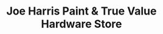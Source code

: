 ---
title: "Joe Harris Paint & True Value Hardware Store"
url: /chicago/joe-harris-paint-und-true-value-hardware-store/
shop: Eisenwaren
---